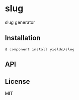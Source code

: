 
# slug

  slug generator

## Installation

    $ component install yields/slug

## API

   

## License

  MIT
